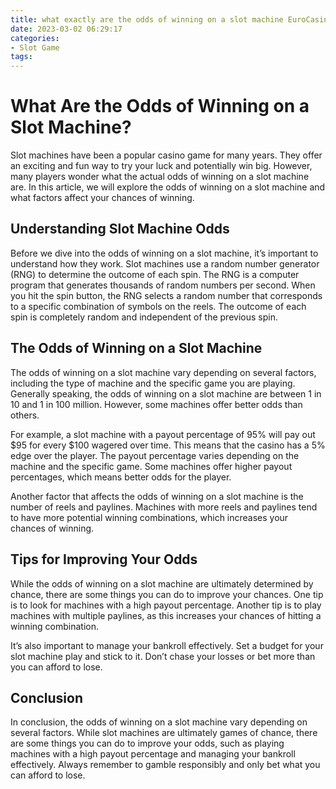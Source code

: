 ```yaml
---
title: what exactly are the odds of winning on a slot machine EuroCasino
date: 2023-03-02 06:29:17
categories:
- Slot Game
tags:
---
```

# What Are the Odds of Winning on a Slot Machine?

Slot machines have been a popular casino game for many years. They offer an exciting and fun way to try your luck and potentially win big. However, many players wonder what the actual odds of winning on a slot machine are. In this article, we will explore the odds of winning on a slot machine and what factors affect your chances of winning.

## Understanding Slot Machine Odds

Before we dive into the odds of winning on a slot machine, it’s important to understand how they work. Slot machines use a random number generator (RNG) to determine the outcome of each spin. The RNG is a computer program that generates thousands of random numbers per second. When you hit the spin button, the RNG selects a random number that corresponds to a specific combination of symbols on the reels. The outcome of each spin is completely random and independent of the previous spin.

## The Odds of Winning on a Slot Machine

The odds of winning on a slot machine vary depending on several factors, including the type of machine and the specific game you are playing. Generally speaking, the odds of winning on a slot machine are between 1 in 10 and 1 in 100 million. However, some machines offer better odds than others.

For example, a slot machine with a payout percentage of 95% will pay out $95 for every $100 wagered over time. This means that the casino has a 5% edge over the player. The payout percentage varies depending on the machine and the specific game. Some machines offer higher payout percentages, which means better odds for the player.

Another factor that affects the odds of winning on a slot machine is the number of reels and paylines. Machines with more reels and paylines tend to have more potential winning combinations, which increases your chances of winning.

## Tips for Improving Your Odds

While the odds of winning on a slot machine are ultimately determined by chance, there are some things you can do to improve your chances. One tip is to look for machines with a high payout percentage. Another tip is to play machines with multiple paylines, as this increases your chances of hitting a winning combination.

It’s also important to manage your bankroll effectively. Set a budget for your slot machine play and stick to it. Don’t chase your losses or bet more than you can afford to lose.

## Conclusion

In conclusion, the odds of winning on a slot machine vary depending on several factors. While slot machines are ultimately games of chance, there are some things you can do to improve your odds, such as playing machines with a high payout percentage and managing your bankroll effectively. Always remember to gamble responsibly and only bet what you can afford to lose.